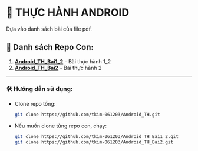 # 📌 THỰC HÀNH ANDROID
Dựa vào danh sách bài của file pdf.

## 🔹 Danh sách Repo Con:
1. **[Android_TH_Bai1_2](https://github.com/tkim-061203/Android_TH_Bai1_2)** - Bài thực hành 1_2
2. **[Android_TH_Bai2](https://github.com/tkim-061203/Android_TH_Bai2)** - Bài thực hành 2

---

### 🛠 Hướng dẫn sử dụng:
- Clone repo tổng:
  ```sh
  git clone https://github.com/tkim-061203/Android_TH.git
  ```
- Nếu muốn clone từng repo con, chạy:
  ```sh
  git clone https://github.com/tkim-061203/Android_TH_Bai1_2.git
  git clone https://github.com/tkim-061203/Android_TH_Bai2.git
  ```
